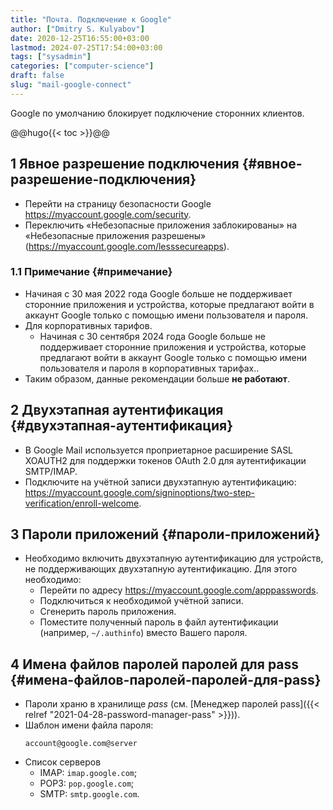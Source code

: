 ```yaml
---
title: "Почта. Подключение к Google"
author: ["Dmitry S. Kulyabov"]
date: 2020-12-25T16:55:00+03:00
lastmod: 2024-07-25T17:54:00+03:00
tags: ["sysadmin"]
categories: ["computer-science"]
draft: false
slug: "mail-google-connect"
---
```


Google по умолчанию блокирует подключение сторонних клиентов.

<!--more-->

@@hugo{{&lt; toc &gt;}}@@


## <span class="section-num">1</span> Явное разрешение подключения {#явное-разрешение-подключения}

-   Перейти на страницу безопасности Google <https://myaccount.google.com/security>.
-   Переключить «Небезопасные приложения заблокированы» на «Небезопасные приложения разрешены» (<https://myaccount.google.com/lesssecureapps>).


### <span class="section-num">1.1</span> Примечание {#примечание}

-   Начиная с 30 мая 2022 года Google больше не поддерживает сторонние приложения и устройства, которые предлагают войти в аккаунт Google только с помощью имени пользователя и пароля.
-   Для корпоративных тарифов.
    -   Начиная с 30 сентября 2024 года Google больше не поддерживает сторонние приложения и устройства, которые предлагают войти в аккаунт Google только с помощью имени пользователя и пароля в корпоративных тарифах..
-   Таким образом, данные рекомендации больше **не работают**.


## <span class="section-num">2</span> Двухэтапная аутентификация {#двухэтапная-аутентификация}

-   В Google Mail используется проприетарное расширение SASL XOAUTH2 для поддержки токенов OAuth 2.0 для аутентификации SMTP/IMAP.
-   Подключите на учётной записи двухэтапную аутентификацию: <https://myaccount.google.com/signinoptions/two-step-verification/enroll-welcome>.


## <span class="section-num">3</span> Пароли приложений {#пароли-приложений}

-   Необходимо включить двухэтапную аутентификацию для устройств, не поддерживающих двухэтапную аутентификацию. Для этого необходимо:
    -   Перейти по адресу <https://myaccount.google.com/apppasswords>.
    -   Подключиться к необходимой учётной записи.
    -   Сгенерить пароль приложения.
    -   Поместите полученный пароль в файл аутентификации (например, `~/.authinfo`) вместо Вашего пароля.


## <span class="section-num">4</span> Имена файлов паролей паролей для pass {#имена-файлов-паролей-паролей-для-pass}

-   Пароли храню в хранилище _pass_ (см. [Менеджер паролей pass]({{< relref "2021-04-28-password-manager-pass" >}})).
-   Шаблон имени файла пароля:
    ```shell
    account@google.com@server
    ```
-   Список серверов
    -   IMAP: `imap.google.com`;
    -   POP3: `pop.google.com`;
    -   SMTP: `smtp.google.com`.
